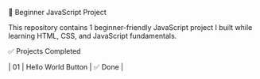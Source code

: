 🚀 Beginner JavaScript Project

This repository contains 1 beginner-friendly JavaScript project I built while learning HTML, CSS, and JavaScript fundamentals.

✅ Projects Completed

| 01  | Hello World Button          | ✅ Done |


